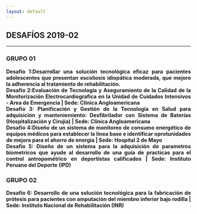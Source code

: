 ```yaml
---
layout: default
---
```

## DESAFÍOS 2019-02

* * *
### GRUPO 01

<div style="text-align: justify"><strong>Desafío 1:Desarrollar una solución tecnológica eficaz para pacientes adolescentes que presentan escoliosis idiopática moderada, que mejore la adherencia al tratamiento de rehabilitación.</div>

<div style="text-align: justify"><strong>Desafío 2:Evaluación de Tecnología y Aseguramiento de la Calidad de la Monitorización Electrocardiografica en la Unidad de Cuidados Intensivos - Area de Emergencia | Sede: Clínica Angloamericana</div>
  
<div style="text-align: justify">Desafío 3: Planificación y Gestión de la Tecnología en Salud para adquisición y  manteniemiento: Desfibrilador con Sistema de Baterías (Hospitalización y Cirujía) | Sede: Clínica Angloamericana</div>

<div style="text-align: justify">Desafío 4:Diseño de un sistema de monitoreo de consumo energético de equipos médicos para establecer la linea base e identificar oprotunidades de mejora para el ahorro de energía | Sede: Hospital 2 de Mayo</div>

<div style="text-align: justify">Desafío 5: Diseño de un sistema para la adquisición de parametros biometricos que ayude al desarrollo de una guía de practicas para el control antropométrico en deportistas calificados | Sede: Instituto Peruano del Deporte (IPD)</div>

### GRUPO 02

<div style="text-align: justify">Desafío 6: Desarrollo de una solución tecnológica para la fabricación de prótesis para pacientes con amputación del miembro inferior bajo rodilla | Sede: Instituto Nacional de Rehabilitación (INR)</div>


